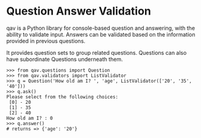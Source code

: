 # Question Answer Validation
qav is a Python library for console-based question and answering, with the
ability to validate input.  Answers can be validated based on the information
provided in previous questions.

It provides question sets to group related questions.  Questions can also
have subordinate Questions underneath them.

```
>>> from qav.questions import Question
>>> from qav.validators import ListValidator
>>> q = Question('How old am I? ', 'age', ListValidator(['20', '35', '40']))
>>> q.ask()
Please select from the following choices:
 [0] - 20
 [1] - 35
 [2] - 40
How old am I? : 0
>>> q.answer()
# returns => {'age': '20'}
```

